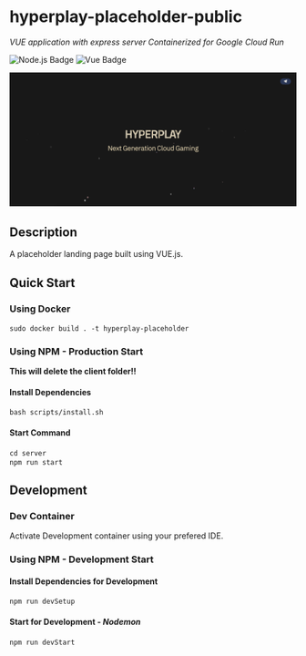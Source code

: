 # hyperplay-placeholder-public
_VUE application with express server Containerized for Google Cloud Run_

![Node.js Badge](https://img.shields.io/badge/JavaScript-Node.js-green) ![Vue Badge](https://img.shields.io/badge/Framework-VUE-green)

![ScriberScreenshots](readme-images/example.png)

## Description

A placeholder landing page built using VUE.js.

## Quick Start
### Using Docker
```
sudo docker build . -t hyperplay-placeholder
```

### Using NPM - Production Start
__This will delete the client folder!!__
#### Install Dependencies
```
bash scripts/install.sh
```

#### Start Command
```
cd server
npm run start
```
## Development
### Dev Container
Activate Development container using your prefered IDE.
### Using NPM - Development Start
#### Install Dependencies for Development
```
npm run devSetup
```
#### Start for Development - _Nodemon_
```
npm run devStart
```